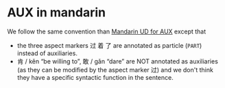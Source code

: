 # AUX in mandarin

We follow the same convention than [Mandarin UD for AUX](https://universaldependencies.org/zh/pos/AUX_.html) except that 
- the three aspect markers 过 着 了 are annotated as particle (`PART`) instead of auxiliaries. 
- 肯 / kěn “be willing to”, 敢 / gǎn “dare” are NOT annotated as auxiliaries (as they can be modified by the aspect marker 过) and we don't think they have a specific syntactic function in the sentence.